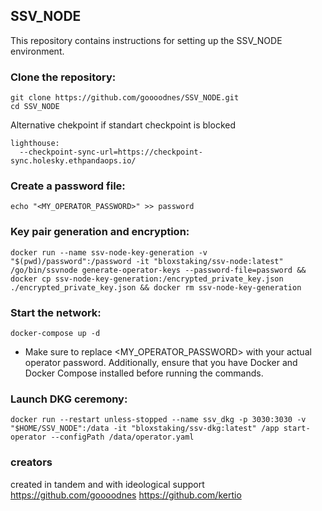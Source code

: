 ## SSV_NODE
This repository contains instructions for setting up the SSV_NODE environment.

### Clone the repository:
```
git clone https://github.com/goooodnes/SSV_NODE.git
cd SSV_NODE
```

Alternative chekpoint if standart checkpoint is blocked
```
lighthouse:
  --checkpoint-sync-url=https://checkpoint-sync.holesky.ethpandaops.io/
```

### Create a password file:
```
echo "<MY_OPERATOR_PASSWORD>" >> password
```

### Key pair generation and encryption:
```
docker run --name ssv-node-key-generation -v "$(pwd)/password":/password -it "bloxstaking/ssv-node:latest" /go/bin/ssvnode generate-operator-keys --password-file=password && docker cp ssv-node-key-generation:/encrypted_private_key.json ./encrypted_private_key.json && docker rm ssv-node-key-generation
```

### Start the network:
```
docker-compose up -d
```

* Make sure to replace <MY_OPERATOR_PASSWORD> with your actual operator password. Additionally, ensure that you have Docker and Docker Compose installed before running the commands.

### Launch DKG ceremony:
```
docker run --restart unless-stopped --name ssv_dkg -p 3030:3030 -v "$HOME/SSV_NODE":/data -it "bloxstaking/ssv-dkg:latest" /app start-operator --configPath /data/operator.yaml
```

### creators
created in tandem and with ideological support
https://github.com/goooodnes
https://github.com/kertio
